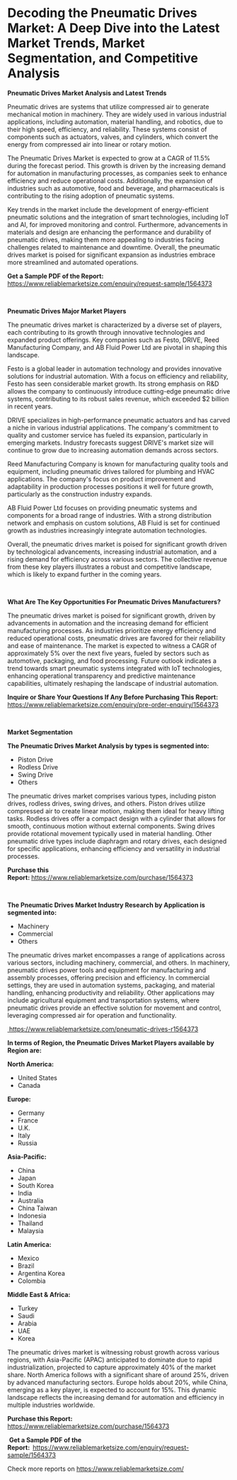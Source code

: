<p><h1>Decoding the Pneumatic Drives Market: A Deep Dive into the Latest Market Trends, Market Segmentation, and Competitive Analysis</h1></p><p><strong>Pneumatic Drives Market Analysis and Latest Trends</strong></p>
<p><p>Pneumatic drives are systems that utilize compressed air to generate mechanical motion in machinery. They are widely used in various industrial applications, including automation, material handling, and robotics, due to their high speed, efficiency, and reliability. These systems consist of components such as actuators, valves, and cylinders, which convert the energy from compressed air into linear or rotary motion.</p><p>The Pneumatic Drives Market is expected to grow at a CAGR of 11.5% during the forecast period. This growth is driven by the increasing demand for automation in manufacturing processes, as companies seek to enhance efficiency and reduce operational costs. Additionally, the expansion of industries such as automotive, food and beverage, and pharmaceuticals is contributing to the rising adoption of pneumatic systems. </p><p>Key trends in the market include the development of energy-efficient pneumatic solutions and the integration of smart technologies, including IoT and AI, for improved monitoring and control. Furthermore, advancements in materials and design are enhancing the performance and durability of pneumatic drives, making them more appealing to industries facing challenges related to maintenance and downtime. Overall, the pneumatic drives market is poised for significant expansion as industries embrace more streamlined and automated operations.</p></p>
<p><strong>Get a Sample PDF of the Report:&nbsp;</strong> <a href="https://www.reliablemarketsize.com/enquiry/request-sample/1564373?utm_campaign=3348&utm_medium=2&utm_source=Github&utm_content=ia&utm_term=08042025&utm_id=pneumatic-drives">https://www.reliablemarketsize.com/enquiry/request-sample/1564373</a></p>
<p>&nbsp;</p>
<p><strong>Pneumatic Drives Major Market Players</strong></p>
<p><p>The pneumatic drives market is characterized by a diverse set of players, each contributing to its growth through innovative technologies and expanded product offerings. Key companies such as Festo, DRIVE, Reed Manufacturing Company, and AB Fluid Power Ltd are pivotal in shaping this landscape.</p><p>Festo is a global leader in automation technology and provides innovative solutions for industrial automation. With a focus on efficiency and reliability, Festo has seen considerable market growth. Its strong emphasis on R&D allows the company to continuously introduce cutting-edge pneumatic drive systems, contributing to its robust sales revenue, which exceeded $2 billion in recent years.</p><p>DRIVE specializes in high-performance pneumatic actuators and has carved a niche in various industrial applications. The company's commitment to quality and customer service has fueled its expansion, particularly in emerging markets. Industry forecasts suggest DRIVE's market size will continue to grow due to increasing automation demands across sectors.</p><p>Reed Manufacturing Company is known for manufacturing quality tools and equipment, including pneumatic drives tailored for plumbing and HVAC applications. The company's focus on product improvement and adaptability in production processes positions it well for future growth, particularly as the construction industry expands.</p><p>AB Fluid Power Ltd focuses on providing pneumatic systems and components for a broad range of industries. With a strong distribution network and emphasis on custom solutions, AB Fluid is set for continued growth as industries increasingly integrate automation technologies.</p><p>Overall, the pneumatic drives market is poised for significant growth driven by technological advancements, increasing industrial automation, and a rising demand for efficiency across various sectors. The collective revenue from these key players illustrates a robust and competitive landscape, which is likely to expand further in the coming years.</p></p>
<p>&nbsp;</p>
<p><strong>What Are The Key Opportunities For Pneumatic Drives Manufacturers?</strong></p>
<p><p>The pneumatic drives market is poised for significant growth, driven by advancements in automation and the increasing demand for efficient manufacturing processes. As industries prioritize energy efficiency and reduced operational costs, pneumatic drives are favored for their reliability and ease of maintenance. The market is expected to witness a CAGR of approximately 5% over the next five years, fueled by sectors such as automotive, packaging, and food processing. Future outlook indicates a trend towards smart pneumatic systems integrated with IoT technologies, enhancing operational transparency and predictive maintenance capabilities, ultimately reshaping the landscape of industrial automation.</p></p>
<p><strong>Inquire or Share Your Questions If Any Before Purchasing This Report:</strong> <a href="https://www.reliablemarketsize.com/enquiry/pre-order-enquiry/1564373?utm_campaign=3348&utm_medium=2&utm_source=Github&utm_content=ia&utm_term=08042025&utm_id=pneumatic-drives">https://www.reliablemarketsize.com/enquiry/pre-order-enquiry/1564373</a></p>
<p>&nbsp;</p>
<p><strong>Market Segmentation</strong></p>
<p><strong>The Pneumatic Drives Market Analysis by types is segmented into:</strong></p>
<p><ul><li>Piston Drive</li><li>Rodless Drive</li><li>Swing Drive</li><li>Others</li></ul></p>
<p><p>The pneumatic drives market comprises various types, including piston drives, rodless drives, swing drives, and others. Piston drives utilize compressed air to create linear motion, making them ideal for heavy lifting tasks. Rodless drives offer a compact design with a cylinder that allows for smooth, continuous motion without external components. Swing drives provide rotational movement typically used in material handling. Other pneumatic drive types include diaphragm and rotary drives, each designed for specific applications, enhancing efficiency and versatility in industrial processes.</p></p>
<p><strong>Purchase this Report:&nbsp;</strong><a href="https://www.reliablemarketsize.com/purchase/1564373?utm_campaign=3348&utm_medium=2&utm_source=Github&utm_content=ia&utm_term=08042025&utm_id=pneumatic-drives">https://www.reliablemarketsize.com/purchase/1564373</a></p>
<p>&nbsp;</p>
<p><strong>The Pneumatic Drives Market Industry Research by Application is segmented into:</strong></p>
<p><ul><li>Machinery</li><li>Commercial</li><li>Others</li></ul></p>
<p><p>The pneumatic drives market encompasses a range of applications across various sectors, including machinery, commercial, and others. In machinery, pneumatic drives power tools and equipment for manufacturing and assembly processes, offering precision and efficiency. In commercial settings, they are used in automation systems, packaging, and material handling, enhancing productivity and reliability. Other applications may include agricultural equipment and transportation systems, where pneumatic drives provide an effective solution for movement and control, leveraging compressed air for operation and functionality.</p></p>
<p><a href="https://www.reliablemarketsize.com/pneumatic-drives-r1564373?utm_campaign=3348&utm_medium=2&utm_source=Github&utm_content=ia&utm_term=08042025&utm_id=pneumatic-drives">&nbsp;https://www.reliablemarketsize.com/pneumatic-drives-r1564373</a></p>
<p><strong>In terms of Region, the Pneumatic Drives Market Players available by Region are:</strong></p>
<p>
    <p> <strong> North America: </strong>
        <ul>
            <li>United States</li>
            <li>Canada</li>
        </ul>
        </p> 
    <p> <strong> Europe: </strong>
        <ul>
            <li>Germany</li>
            <li>France</li>
            <li>U.K.</li>
            <li>Italy</li>
            <li>Russia</li>
        </ul>
        </p> 
    <p> <strong> Asia-Pacific: </strong>
        <ul>
            <li>China</li>
            <li>Japan</li>
            <li>South Korea</li>
            <li>India</li>
            <li>Australia</li>
            <li>China Taiwan</li>
            <li>Indonesia</li>
            <li>Thailand</li>
            <li>Malaysia</li>
        </ul>
        </p> 
    <p> <strong> Latin America: </strong>
        <ul>
            <li>Mexico</li>
            <li>Brazil</li>
            <li>Argentina Korea</li>
            <li>Colombia</li>
        </ul>
        </p> 
    <p> <strong> Middle East & Africa: </strong>
        <ul>
            <li>Turkey</li>
            <li>Saudi</li>
            <li>Arabia</li>
            <li>UAE</li>
            <li>Korea</li>
        </ul>
    </p>
    </p>
<p><p>The pneumatic drives market is witnessing robust growth across various regions, with Asia-Pacific (APAC) anticipated to dominate due to rapid industrialization, projected to capture approximately 40% of the market share. North America follows with a significant share of around 25%, driven by advanced manufacturing sectors. Europe holds about 20%, while China, emerging as a key player, is expected to account for 15%. This dynamic landscape reflects the increasing demand for automation and efficiency in multiple industries worldwide.</p></p>
<p><strong>Purchase this Report: </strong><a href="https://www.reliablemarketsize.com/purchase/1564373?utm_campaign=3348&utm_medium=2&utm_source=Github&utm_content=ia&utm_term=08042025&utm_id=pneumatic-drives">https://www.reliablemarketsize.com/purchase/1564373</a></p>
<p>&nbsp;<strong>Get a Sample PDF of the Report:&nbsp;&nbsp;</strong><a href="https://www.reliablemarketsize.com/enquiry/request-sample/1564373?utm_campaign=3348&utm_medium=2&utm_source=Github&utm_content=ia&utm_term=08042025&utm_id=pneumatic-drives">https://www.reliablemarketsize.com/enquiry/request-sample/1564373</a></p>
<p><strong></strong></p>
<p>Check more reports on <a href="https://www.reliablemarketsize.com/?utm_campaign=3348&utm_medium=2&utm_source=Github&utm_content=ia&utm_term=08042025&utm_id=pneumatic-drives">https://www.reliablemarketsize.com/</a></p>